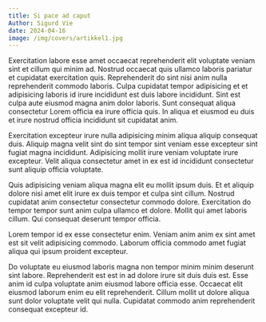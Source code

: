 ```yaml
---
title: Si pace ad caput
Author: Sigurd Vie
date: 2024-04-16
image: /img/covers/artikkel1.jpg
---
```


<script setup>
import ArtikkelHero from '../components/ArtikkelHero.vue';
</script>

<ArtikkelHero 
  title="Si pace ad caput"
  subtitle="A deep dive into peace" 
  image="/img/covers/artikkel1.jpg" 
/>

Exercitation labore esse amet occaecat reprehenderit elit voluptate veniam sint et cillum qui minim ad. Nostrud occaecat quis ullamco laboris pariatur et cupidatat exercitation quis. Reprehenderit do sint nisi anim nulla reprehenderit commodo laboris. Culpa cupidatat tempor adipisicing et et adipisicing laboris id irure incididunt est duis labore incididunt. Sint est culpa aute eiusmod magna anim dolor laboris. Sunt consequat aliqua consectetur Lorem officia ea irure officia quis. In aliqua et eiusmod eu duis et irure nostrud officia incididunt sit cupidatat anim.

Exercitation excepteur irure nulla adipisicing minim aliqua aliquip consequat duis. Aliquip magna velit sint do sint tempor sint veniam esse excepteur sint fugiat magna incididunt. Adipisicing mollit irure veniam voluptate irure excepteur. Velit aliqua consectetur amet in ex est id incididunt consectetur sunt aliquip officia voluptate.

Quis adipisicing veniam aliqua magna elit eu mollit ipsum duis. Et et aliquip dolore nisi amet elit irure ex duis tempor et culpa sint cillum. Nostrud cupidatat anim consectetur consectetur commodo dolore. Exercitation do tempor tempor sunt anim culpa ullamco et dolore. Mollit qui amet laboris cillum. Qui consequat deserunt tempor officia.

Lorem tempor id ex esse consectetur enim. Veniam anim anim ex sint amet est sit velit adipisicing commodo. Laborum officia commodo amet fugiat aliqua qui ipsum proident excepteur.

Do voluptate eu eiusmod laboris magna non tempor minim minim deserunt sint labore. Reprehenderit est est in ad dolore irure sit duis duis est. Esse anim id culpa voluptate anim eiusmod labore officia esse. Occaecat elit eiusmod laborum enim eu elit reprehenderit. Cillum mollit ut dolore aliqua sunt dolor voluptate velit qui nulla. Cupidatat commodo anim reprehenderit consequat excepteur id.